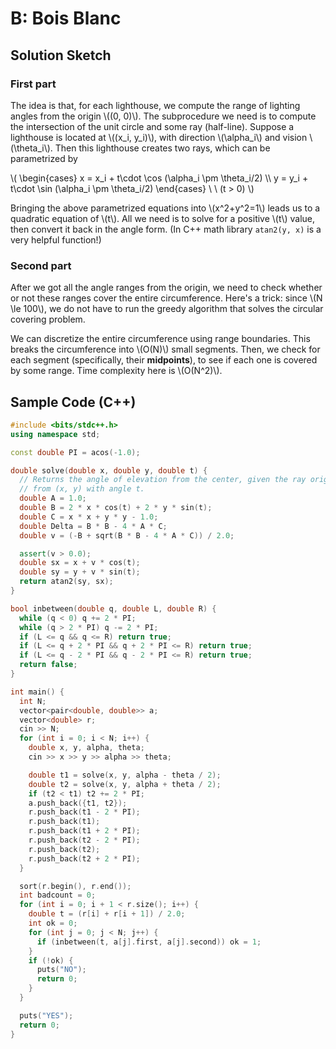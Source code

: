 # B: Bois Blanc

## Solution Sketch

### First part

The idea is that, for each lighthouse, we compute the range of lighting angles from the origin \\((0, 0)\\).
The subprocedure we need is to compute the intersection of the unit circle and some ray (half-line).
Suppose a lighthouse is located at \\((x_i, y_i)\\), with direction \\(\alpha_i\\) and vision \\(\theta_i\\).
Then this lighthouse creates two rays, which can be parametrized by

\\(
  \begin{cases}
  x = x_i + t\cdot \cos (\alpha_i \pm \theta_i/2) \\\\
  y = y_i + t\cdot \sin (\alpha_i \pm \theta_i/2) 
  \end{cases}
  \ \ (t > 0)
  \\)

Bringing the above parametrized equations into \\(x^2+y^2=1\\) leads us to a quadratic equation of \\(t\\).
All we need is to solve for a positive \\(t\\) value, then convert it back in the angle form. (In C++ math library `atan2(y, x)` is a very helpful function!)

### Second part

After we got all the angle ranges from the origin, we need to check whether or not these ranges cover the entire circumference. Here's a trick: since \\(N \le 100\\), we do not have to run the greedy algorithm that solves the circular covering problem.

We can discretize the entire circumference using range boundaries. This breaks the circumference into \\(O(N)\\) small segments. Then, we check for each segment (specifically, their **midpoints**), to see if each one is covered by some range. Time complexity here is \\(O(N^2)\\).

## Sample Code (C++)

```c++
#include <bits/stdc++.h>
using namespace std;

const double PI = acos(-1.0);

double solve(double x, double y, double t) {
  // Returns the angle of elevation from the center, given the ray originated
  // from (x, y) with angle t.
  double A = 1.0;
  double B = 2 * x * cos(t) + 2 * y * sin(t);
  double C = x * x + y * y - 1.0;
  double Delta = B * B - 4 * A * C;
  double v = (-B + sqrt(B * B - 4 * A * C)) / 2.0;

  assert(v > 0.0);
  double sx = x + v * cos(t);
  double sy = y + v * sin(t);
  return atan2(sy, sx);
}

bool inbetween(double q, double L, double R) {
  while (q < 0) q += 2 * PI;
  while (q > 2 * PI) q -= 2 * PI;
  if (L <= q && q <= R) return true;
  if (L <= q + 2 * PI && q + 2 * PI <= R) return true;
  if (L <= q - 2 * PI && q - 2 * PI <= R) return true;
  return false;
}

int main() {
  int N;
  vector<pair<double, double>> a;
  vector<double> r;
  cin >> N;
  for (int i = 0; i < N; i++) {
    double x, y, alpha, theta;
    cin >> x >> y >> alpha >> theta;

    double t1 = solve(x, y, alpha - theta / 2);
    double t2 = solve(x, y, alpha + theta / 2);
    if (t2 < t1) t2 += 2 * PI;
    a.push_back({t1, t2});
    r.push_back(t1 - 2 * PI);
    r.push_back(t1);
    r.push_back(t1 + 2 * PI);
    r.push_back(t2 - 2 * PI);
    r.push_back(t2);
    r.push_back(t2 + 2 * PI);
  }

  sort(r.begin(), r.end());
  int badcount = 0;
  for (int i = 0; i + 1 < r.size(); i++) {
    double t = (r[i] + r[i + 1]) / 2.0;
    int ok = 0;
    for (int j = 0; j < N; j++) {
      if (inbetween(t, a[j].first, a[j].second)) ok = 1;
    }
    if (!ok) {
      puts("NO");
      return 0;
    }
  }

  puts("YES");
  return 0;
}
```